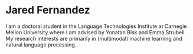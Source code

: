 # Jared Fernandez
I am a doctoral student in the Language Technologies Institute at Carnegie Mellon University where I am advised by Yonatan Bisk and Emma Strubell. My research interests are primarily in (multimodal) machine learning and natural language processing.
